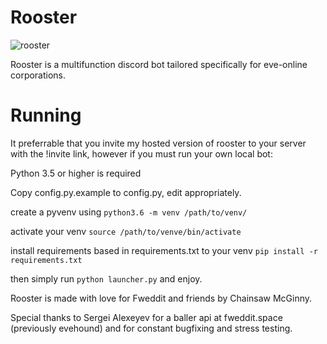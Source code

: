 # Rooster
![rooster](https://j4lp.space/static/images/logohires.png)


Rooster is a multifunction discord bot tailored specifically for eve-online corporations.

# Running

It preferrable that you invite my hosted version of rooster to your server with the !invite link, however if you must run your own local bot:

Python 3.5 or higher is required

Copy config.py.example to config.py, edit appropriately.

create a pyvenv using `python3.6 -m venv /path/to/venv/`

activate your venv `source /path/to/venve/bin/activate`

install requirements based in requirements.txt to your venv `pip install -r requirements.txt`

then simply run `python launcher.py` and enjoy.

Rooster is made with love for Fweddit and friends by Chainsaw McGinny.

Special thanks to Sergei Alexeyev for a baller api at fweddit.space (previously evehound) and for constant bugfixing and stress testing.
